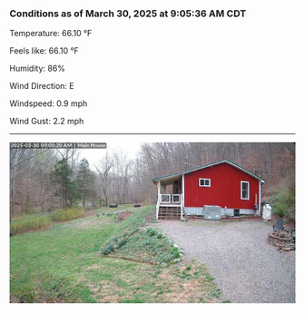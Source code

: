 ### Conditions as of March 30, 2025 at 9:05:36 AM CDT 

Temperature: 66.10 &deg;F

Feels like: 66.10 &deg;F

Humidity: 86%

Wind Direction: E

Windspeed: 0.9 mph

Wind Gust: 2.2 mph

---

<img src="./images/latest.jpeg"/>

